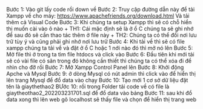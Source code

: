 Bước 1: Vào git lấy code rồi down về
Bước 2: Truy cập đường dẫn này để tải Xampp về cho máy:
        https://www.apachefriends.org/download.html 
        Và tải thêm cả Visual Code
Bước 3: Khi chúng ta setup Xampp thì sẽ có chỗ hiển thị muốn cài vào ô nào
        + TH1: Cái mặc định sẽ là ở ổ C chúng ta sẽ ghi nhớ để sau đó sẽ cần thao tác thêm ở file này
        + TH2: Chúng ta có thể đổi nơi lưu trữ tùy ý và cũng phải ghi nhớ nơi lưu trữ
Bước 4: Khi tải về thì sẽ có file xampp chúng ta tải về và đặt ở ổ C hoặc 1 nới nào đó thì mở nó lên
Bước 5: Mở file thì ở trong ta tìm file htdocs và click vào
Bước 6: Đầu tiên khi mới tải sẽ có vài file có sãn trong đó không cần thiết thì chúng ta có thể xóa đi để nhìn cho đỡ rồi
Bước 7: Mở Xampp Control Panel lên
Bước 8: Khởi động Apche và Mysql
Bước 9: ở dòng Mysql có nút admin thì click vào để hiển thị lên trang Mysql để đổ data vào chạy
Bước 10: Tạo mới 1 cơ sở dữ liệu đặt tên là giaythethao2
BƯớc 10: rồi trong Folder tải code về có file là giaytheothao2_202203231701.sql để đổ data vào bảng 
Bước 11: sau khi đổ data xong thì lên web gõ localhost sẽ thấy file và chọn để hiển thị trang web
